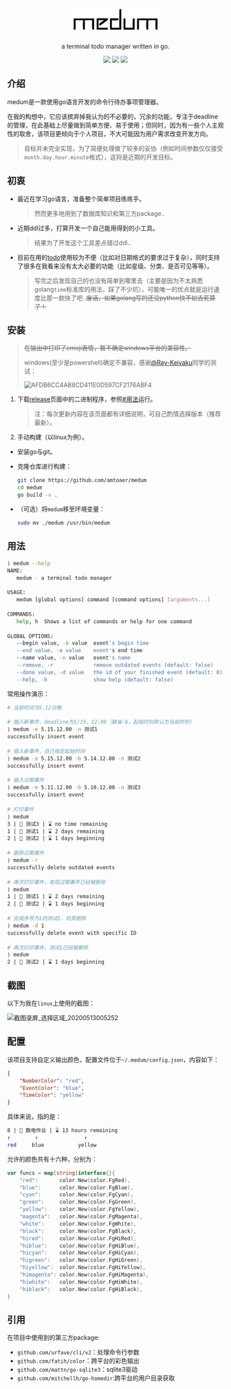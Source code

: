 <p align="center">
    <img src="./src/logo.png">
</p>
<p align="center">
    a terminal todo manager written in go.
</p>
<p align="center">
<img src="https://goreportcard.com/badge/github.com/amtoaer/medum?longCache=true&style=for-the-badge">
<img src="https://img.shields.io/badge/license-MIT-orange.svg?longCache=true&style=for-the-badge">
<img src="https://img.shields.io/badge/version-v1.1.3-red.svg?longCache=true&style=for-the-badge">
</p>



## 介绍

medum是一款使用go语言开发的命令行待办事项管理器。

在我的构想中，它应该摈弃掉我认为的不必要的，冗余的功能，专注于deadline的管理，在此基础上尽量做到简单方便、易于使用；但同时，因为有一些个人主观性的取舍，该项目更倾向于个人项目，不大可能因为用户需求改变开发方向。

>   目标并未完全实现，为了简便处理做了较多的妥协（例如时间参数仅仅接受`month.day.hour.minute`格式），这将是近期的开发目标。

## 初衷

+   最近在学习go语言，准备整个简单项目练练手。

    >   然而更多地用到了数据库知识和第三方package..

+   近期ddl过多，打算开发一个自己能用得到的小工具。

    >   结果为了开发这个工具差点错过ddl..

+   目前在用的[todo](https://github.com/foobuzz/todo)使用较为不便（比如对日期格式的要求过于复杂），同时支持了很多在我看来没有太大必要的功能（比如星级、分类、是否可见等等）。

    >   写完之后发现自己的也没有简单到哪里去（主要是因为不太熟悉golang`time`标准库的用法，踩了不少坑），可能唯一的优点就是运行速度比那一款快了吧..~~废话，如果golang写的还没python快不如去死算了！~~


## 安装

>   ~~在输出中打印了emoji表情，暂不确定windows平台的兼容性。~~
>
>   windows(至少是powershell)确定不兼容，感谢[@Ray-Keiyaku](https://github.com/Ray-Keiyaku)同学的测试：
>
>   ![AFDB6CC4AB8CD411E0D597CF2176ABF4](https://i.loli.net/2020/05/13/EW2ryXSKnB4tkau.jpg)

1.  下载[release](https://github.com/amtoaer/medum/releases)页面中的二进制程序，参照[#用法](#用法)运行。

    >   注：每次更新内容在该页面都有详细说明，可自己酌情选择版本（推荐最新）。

2.  手动构建（以linux为例）。

+   安装go与git。

+   克隆仓库进行构建：

    ```bash
    git clone https://github.com/amtoaer/medum
    cd medum
    go build -v .
    ```

+   （可选）将`medum`移至环境变量：

    ```bash
    sudo mv ./medum /usr/bin/medum
    ```

## 用法

```bash
⟩ medum --help
NAME:
   medum - a terminal todo manager

USAGE:
   medum [global options] command [command options] [arguments...]

COMMANDS:
   help, h  Shows a list of commands or help for one command

GLOBAL OPTIONS:
   --begin value, -b value  event's begin time
   --end value, -e value    event's end time
   --name value, -n value   event's name
   --remove, -r             remove outdated events (default: false)
   --done value, -d value   the id of your finished event (default: 0)
   --help, -h               show help (default: false)
```

常用操作演示：

```bash
# 当前时间为5.12日晚

# 插入新事件，deadline为5/15，12:00（缺省-b，起始时刻默认为当前时刻）
⟩ medum -e 5.15.12.00 -n 测试1
successfully insert event

# 插入新事件，自己指定起始时间
⟩ medum -e 5.15.12.00 -b 5.14.12.00 -n 测试2
successfully insert event

# 插入过期事件
⟩ medum -e 5.11.12.00 -b 5.10.12.00 -n 测试3
successfully insert event

# 打印事件
⟩ medum
3 | 🍺 测试3 | ⌛ no time remaining
1 | 🍺 测试1 | ⌛ 2 days remaining
2 | 🍺 测试2 | ⌛ 1 days beginning

# 删除过期事件
⟩ medum -r
successfully delete outdated events

# 再次打印事件，发现过期事件已经被删除
⟩ medum
1 | 🍺 测试1 | ⌛ 2 days remaining
2 | 🍺 测试2 | ⌛ 1 days beginning

# 完成序号为1的测试1，将其删除
⟩ medum -d 1
successfully delete event with specific ID

# 再次打印事件，测试1已经被删除
⟩ medum
2 | 🍺 测试2 | ⌛ 1 days beginning
```

## 截图

以下为我在`linux`上使用的截图：

![截图录屏_选择区域_20200513005252](https://i.loli.net/2020/05/13/zycFTamlK8uM79A.png)

## 配置

该项目支持自定义输出颜色，配置文件位于`~/.medum/config.json`，内容如下：

```json
{
    "NumberColor": "red",
    "EventColor": "blue",
    "TimeColor": "yellow"
}
```

具体来说，指的是：

```bash
8 | 🍺 数电作业 | ⌛ 13 hours remaining
↑        ↑               ↑
red     blue           yellow
```

允许的颜色共有十六种，分别为：

```go
var funcs = map[string]interface{}{
	"red":       color.New(color.FgRed),
	"blue":      color.New(color.FgBlue),
	"cyan":      color.New(color.FgCyan),
	"green":     color.New(color.FgGreen),
	"yellow":    color.New(color.FgYellow),
	"magenta":   color.New(color.FgMagenta),
	"white":     color.New(color.FgWhite),
	"black":     color.New(color.FgBlack),
	"hired":     color.New(color.FgHiRed),
	"hiblue":    color.New(color.FgHiBlue),
	"hicyan":    color.New(color.FgHiCyan),
	"higreen":   color.New(color.FgHiGreen),
	"hiyellow":  color.New(color.FgHiYellow),
	"himagenta": color.New(color.FgHiMagenta),
	"hiwhite":   color.New(color.FgHiWhite),
	"hiblack":   color.New(color.FgHiBlack),
}
```

## 引用

在项目中使用到的第三方package:

+   `github.com/urfave/cli/v2`：处理命令行参数
+   `github.com/fatih/color`：跨平台的彩色输出
+   `github.com/mattn/go-sqlite3`：sqlite3驱动
+   `github.com/mitchellh/go-homedir`:跨平台的用户目录获取